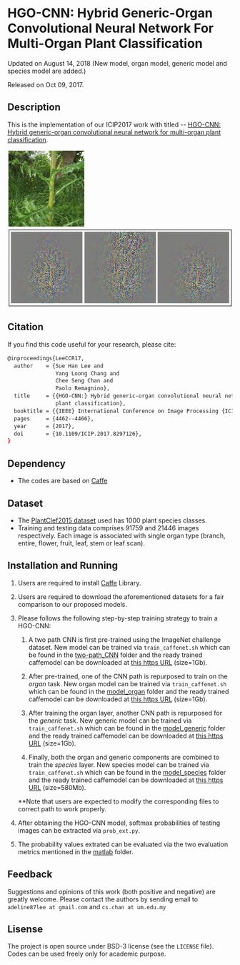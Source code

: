 # HGO-CNN: Hybrid Generic-Organ Convolutional Neural Network For Multi-Organ Plant Classification

Updated on August 14, 2018 (New model, organ model, generic model and species model are added.)

Released on Oct 09, 2017.

## Description

This is the implementation of our ICIP2017 work with titled -- [HGO-CNN: Hybrid generic-organ convolutional neural network for multi-organ plant classification](http://cs-chan.com/doc/ICIP_CR.pdf).

![demo1](GIF/ex1.JPG) ![demo](GIF/HGO.gif)

## Citation 
If you find this code useful for your research, please cite:
```sh
@inproceedings{LeeCCR17,
  author    = {Sue Han Lee and
               Yang Loong Chang and
               Chee Seng Chan and
               Paolo Remagnino},
  title     = {{HGO-CNN:} Hybrid generic-organ convolutional neural network for multi-organ
               plant classification},
  booktitle = {{IEEE} International Conference on Image Processing {ICIP}},
  pages     = {4462--4466},
  year      = {2017},
  doi       = {10.1109/ICIP.2017.8297126},
}
```

## Dependency

* The codes are based on [Caffe](http://caffe.berkeleyvision.org/)

## Dataset
* The [PlantClef2015 dataset](http://www.imageclef.org/lifeclef/2015/plant) used has 1000 plant species classes. 
* Training and testing data comprises 91759 and 21446 images respectively. Each image is associated with single organ type (branch, entire, flower, fruit, leaf, stem or leaf scan).

## Installation and Running

1. Users are required to install [Caffe](https://github.com/BVLC/caffe) Library.

2. Users are required to download the aforementioned datasets for a fair comparison to our proposed models.

3. Please follows the following step-by-step training strategy to train a HGO-CNN:

    1. A two path CNN is first pre-trained using the ImageNet challenge dataset. New model can be trained via ```train_caffenet.sh``` which can be found in the [two-path_CNN](https://github.com/cs-chan/Deep-Plant/tree/master/HGO-CNN/models/two-path_CNN) folder and the ready trained caffemodel can be downloaded at [this https URL](http://www.cs-chan.com/source/DeepPlant/HGO_Pretrained.caffemodel.zip) (size=1Gb).
    
    2. After pre-trained, one of the CNN path is repurposed to train on the *organ* task. New organ model can be trained via ```train_caffenet.sh``` which can be found in the [model_organ](https://github.com/cs-chan/Deep-Plant/tree/master/HGO-CNN/models/model_organ) folder and the ready trained caffemodel can be downloaded at [this https URL](http://www.cs-chan.com/source/DeepPlant/HGO_Organ.caffemodel.zip) (size=1Gb).

    3. After training the organ layer, another CNN path is repurposed for the *generic* task. New generic model can be trained via ```train_caffenet.sh``` which can be found in the [model_generic](https://github.com/cs-chan/Deep-Plant/tree/master/HGO-CNN/models/model_generic) folder and the ready trained caffemodel can be downloaded at [this https URL](http://www.cs-chan.com/source/DeepPlant/HGO_Generic.caffemodel.zip) (size=1Gb).

   4. Finally, both the organ and generic components are combined to train the *species* layer. New species model can be trained via ```train_caffenet.sh``` which can be found in the [model_species](https://github.com/cs-chan/Deep-Plant/tree/master/HGO-CNN/models/model_species) folder and the ready trained caffemodel can be downloaded at [this https URL](http://www.cs-chan.com/source/DeepPlant/HGO_Species.caffemodel.zip) (size=580Mb).
   
   **Note that users are expected to modify the corresponding files to correct path to work properly.

4. After obtaining the HGO-CNN model, softmax probabilities of testing images can be extracted via ```prob_ext.py```.

5. The probability values extrated can be evaluated via the two evaluation metrics mentioned in the [matlab](https://github.com/cs-chan/Deep-Plant/tree/master/HGO-CNN/matlab) folder.

## Feedback
Suggestions and opinions of this work (both positive and negative) are greatly welcome. Please contact the authors by sending email to ``` adeline87lee at gmail.com ``` and `cs.chan at um.edu.my` 

## Lisense
The project is open source under BSD-3 license (see the ``` LICENSE ``` file). Codes can be used freely only for academic purpose.


